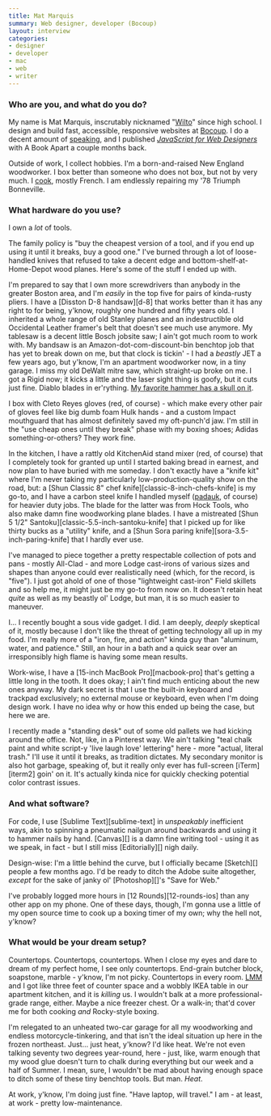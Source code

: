 ```yaml
---
title: Mat Marquis
summary: Web designer, developer (Bocoup)
layout: interview
categories:
- designer
- developer
- mac
- web
- writer
---
```


### Who are you, and what do you do?

My name is Mat Marquis, inscrutably nicknamed "[Wilto](https://twitter.com/wilto "Mat's Twitter account.")" since high school. I design and build fast, accessible, responsive websites at [Bocoup](https://bocoup.com/ "An open source software consultancy."). I do a decent amount of [speaking](https://aneventapart.com/speakers/mat-marquis "Mat's talks at An Event Apart."), and I published [_JavaScript for Web Designers_](https://abookapart.com/products/javascript-for-web-designers "Mat's JavaScript book.") with A Book Apart a couple months back. 

Outside of work, I collect hobbies. I'm a born-and-raised New England woodworker. I box better than someone who does not box, but not by very much. I [cook](https://www.instagram.com/wiltomakesfood/ "Mat's food Instagram account."), mostly French. I am endlessly repairing my '78 Triumph Bonneville.

### What hardware do you use?

I own a _lot_ of tools.

The family policy is "buy the cheapest version of a tool, and if you end up using it until it breaks, buy a good one." I've burned through a lot of loose-handled knives that refused to take a decent edge and bottom-shelf-at-Home-Depot wood planes. Here's some of the stuff I ended up with.

I'm prepared to say that I own more screwdrivers than anybody in the greater Boston area, and I'm _easily_ in the top five for pairs of kinda-rusty pliers. I have a [Disston D-8 handsaw][d-8] that works better than it has any right to for being, y'know, roughly one hundred and fifty years old. I inherited a whole range of old Stanley planes and an indestructible old Occidental Leather framer's belt that doesn't see much use anymore. My tablesaw is a decent little Bosch jobsite saw; I ain't got much room to work with. My bandsaw is an Amazon-dot-com-discount-bin benchtop job that has yet to break down on me, but that clock is tickin' - I had a _beastly_ JET a few years ago, but y'know, I'm an apartment woodworker now, in a tiny garage. I miss my old DeWalt mitre saw, which straight-up broke on me. I got a Rigid now; it kicks a little and the laser sight thing is goofy, but it cuts just fine. Diablo blades in er'rything. [My favorite hammer has a skull on it](https://twitter.com/nodebotanist/status/574969717078769664 "A tweet about Mat's hammer with a skull on it.").

I box with Cleto Reyes gloves (red, of course) - which make every other pair of gloves feel like big dumb foam Hulk hands - and a custom Impact mouthguard that has almost definitely saved my oft-punch'd jaw. I'm still in the "use cheap ones until they break" phase with my boxing shoes; Adidas something-or-others? They work fine.

In the kitchen, I have a rattly old KitchenAid stand mixer (red, of course) that I completely took for granted up until I started baking bread in earnest, and now plan to have buried with me someday. I don't exactly have a "knife kit" where I'm never taking my particularly low-production-quality show on the road, but: a [Shun Classic 8" chef knife][classic-8-inch-chefs-knife] is my go-to, and I have a carbon steel knife I handled myself ([padauk](http://www.wood-database.com/wp-content/uploads/andaman-padauk-sealed-s.jpg "A image of the type of wood Mat used for his knife handle."), of course) for heavier duty jobs. The blade for the latter was from Hock Tools, who also make damn fine woodworking plane blades. I have a mistreated [Shun 5 1/2" Santoku][classic-5.5-inch-santoku-knife] that I picked up for like thirty bucks as a "utility" knife, and a [Shun Sora paring knife][sora-3.5-inch-paring-knife] that I hardly ever use.

I've managed to piece together a pretty respectable collection of pots and pans - mostly All-Clad - and more Lodge cast-irons of various sizes and shapes than anyone could ever realistically need (which, for the record, is "five"). I just got ahold of one of those "lightweight cast-iron" Field skillets and so help me, it might just be my go-to from now on. It doesn't retain heat _quite_ as well as my beastly ol' Lodge, but man, it is so much easier to maneuver.

I... I recently bought a sous vide gadget. I did. I am deeply, _deeply_ skeptical of it, mostly because I don't like the threat of getting technology all up in my food. I'm really more of a "iron, fire, and action" kinda guy than "aluminum, water, and patience." Still, an hour in a bath and a quick sear over an irresponsibly high flame is having some mean results.

Work-wise, I have a [15-inch MacBook Pro][macbook-pro] that's getting a little long in the tooth. It does okay; I ain't find much enticing about the new ones anyway. My dark secret is that I use the built-in keyboard and trackpad exclusively; no external mouse or keyboard, even when I'm doing design work. I have no idea why or how this ended up being the case, but here we are.

I recently made a "standing desk" out of some old pallets we had kicking around the office. Not, like, in a Pinterest way. We ain't talking "teal chalk paint and white script-y 'live laugh love' lettering" here - more "actual, literal trash." I'll use it until it breaks, as tradition dictates. My secondary monitor is also hot garbage, speaking of, but it really only ever has full-screen [iTerm][iterm2] goin' on it. It's actually kinda nice for quickly checking potential color contrast issues.

### And what software?

For code, I use [Sublime Text][sublime-text] in _unspeakably_ inefficient ways, akin to spinning a pneumatic nailgun around backwards and using it to hammer nails by hand. [Canvas][] is a damn fine writing tool - using it as we speak, in fact - but I still miss [Editorially][] nigh daily. 

Design-wise: I'm a little behind the curve, but I officially became [Sketch][] people a few months ago. I'd be ready to ditch the Adobe suite altogether, _except_ for the sake of janky ol' [Photoshop][]'s "Save for Web."

I've probably logged more hours in [12 Rounds][12-rounds-ios] than any other app on my phone. One of these days, though, I'm gonna use a little of my open source time to cook up a boxing timer of my own; why the hell not, y'know?

### What would be your dream setup?

Countertops. Countertops, countertops. When I close my eyes and dare to dream of my perfect home, I see only countertops. End-grain butcher block, soapstone, marble - y'know, I'm not picky. Countertops in every room. [LMM](https://twitter.com/redsesame "Lisa's Twitter account.") and I got like three feet of counter space and a wobbly IKEA table in our apartment kitchen, and it is _killing_ us. I wouldn't balk at a more professional-grade range, either. Maybe a nice freezer chest. Or a walk-in; that'd cover me for both cooking _and_ Rocky-style boxing.

I'm relegated to an unheated two-car garage for all my woodworking and endless motorcycle-tinkering, and that isn't the ideal situation up here in the frozen northeast. Just... just heat, y'know? I'd like heat. We're not even talking seventy two degrees year-round, here - just, like, warm enough that my wood glue doesn't turn to chalk during everything but our week and a half of Summer. I mean, sure, I wouldn't be mad about having enough space to ditch some of these tiny benchtop tools. But man. _Heat_.

At work, y'know, I'm doing just fine. "Have laptop, will travel." I am - at least, at work - pretty low-maintenance.